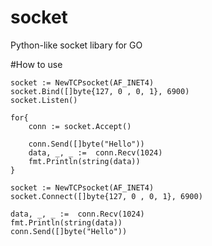 # socket
Python-like socket libary for GO

#How to use
``` TCP server
socket := NewTCPsocket(AF_INET4)
socket.Bind([]byte{127, 0 , 0, 1}, 6900)
socket.Listen()

for{
	conn := socket.Accept()

	conn.Send([]byte("Hello"))
	data, _, _ :=  conn.Recv(1024)
	fmt.Println(string(data))
}
```
```TCP client
socket := NewTCPsocket(AF_INET4)
socket.Connect([]byte{127, 0 , 0, 1}, 6900)

data, _, _ :=  conn.Recv(1024)
fmt.Println(string(data))
conn.Send([]byte("Hello"))
```
